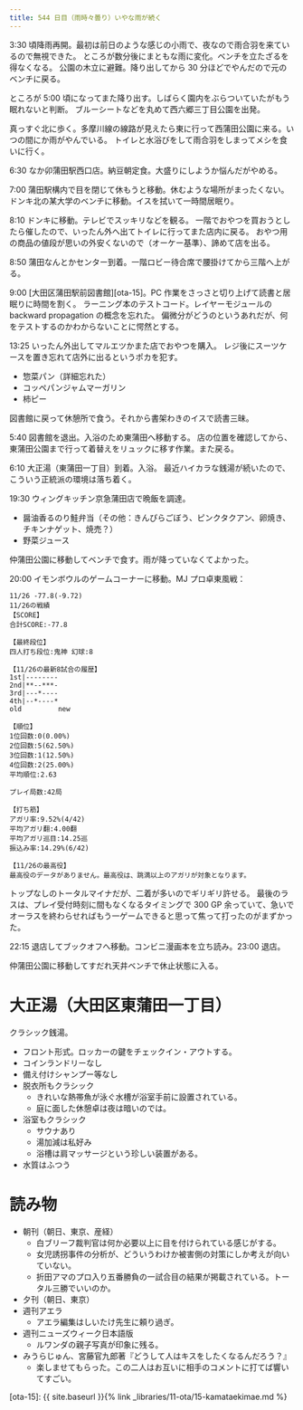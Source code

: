 ```yaml
---
title: 544 日目（雨時々曇り）いやな雨が続く
---
```


3:30 頃降雨再開。最初は前日のような感じの小雨で、夜なので雨合羽を来ているので無視できた。
ところが数分後にまともな雨に変化。ベンチを立たざるを得なくなる。
公園の木立に避難。降り出してから 30 分ほどでやんだので元のベンチに戻る。

ところが 5:00 頃になってまた降り出す。しばらく園内をぶらついていたがもう眠れないと判断。
ブルーシートなどを丸めて西六郷三丁目公園を出発。

真っすぐ北に歩く。多摩川線の線路が見えたら東に行って西蒲田公園に来る。いつの間にか雨がやんでいる。
トイレと水浴びをして雨合羽をしまってメシを食いに行く。

6:30 なか卯蒲田駅西口店。納豆朝定食。大盛りにしようか悩んだがやめる。

7:00 蒲田駅構内で目を閉じて休もうと移動。休むような場所がまったくない。
ドンキ北の某大学のベンチに移動。イスを拭いて一時間居眠り。

8:10 ドンキに移動。テレビでスッキリなどを観る。
一階でおやつを買おうとしたら催したので、いったん外へ出てトイレに行ってまた店内に戻る。
おやつ用の商品の値段が思いの外安くないので（オーケー基準）、諦めて店を出る。

8:50 蒲田なんとかセンター到着。一階ロビー待合席で腰掛けてから三階へ上がる。

9:00 [大田区蒲田駅前図書館][ota-15]。PC 作業をさっさと切り上げて読書と居眠りに時間を割く。
ラーニング本のテストコード。レイヤーモジュールの backward propagation の概念を忘れた。
偏微分がどうのというあれだが、何をテストするのかわからないことに愕然とする。

13:25 いったん外出してマルエツかまた店でおやつを購入。
レジ後にスーツケースを置き忘れて店外に出るというポカを犯す。
* 惣菜パン（詳細忘れた）
* コッペパンジャムマーガリン
* 柿ピー

図書館に戻って休憩所で食う。それから書架わきのイスで読書三昧。

5:40 図書館を退出。入浴のため東蒲田へ移動する。
店の位置を確認してから、東蒲田公園まで行って着替えをリュックに移す作業。また戻る。

6:10 大正湯（東蒲田一丁目）到着。入浴。
最近ハイカラな銭湯が続いたので、こういう正統派の環境は落ち着く。

19:30 ウィングキッチン京急蒲田店で晩飯を調達。
* 醤油香るのり鮭弁当（その他：きんぴらごぼう、ピンクタクアン、卵焼き、チキンナゲット、焼売？）
* 野菜ジュース

仲蒲田公園に移動してベンチで食す。雨が降っていなくてよかった。

20:00 イモンボウルのゲームコーナーに移動。MJ プロ卓東風戦：

```text
11/26 -77.8(-9.72)
11/26の戦績
【SCORE】
合計SCORE:-77.8

【最終段位】
四人打ち段位:鬼神 幻球:8

【11/26の最新8試合の履歴】
1st|--------
2nd|**--***-
3rd|---*----
4th|--*----*
old         new

【順位】
1位回数:0(0.00%)
2位回数:5(62.50%)
3位回数:1(12.50%)
4位回数:2(25.00%)
平均順位:2.63

プレイ局数:42局

【打ち筋】
アガリ率:9.52%(4/42)
平均アガリ翻:4.00翻
平均アガリ巡目:14.25巡
振込み率:14.29%(6/42)

【11/26の最高役】
最高役のデータがありません。最高役は、跳満以上のアガリが対象となります。
```

トップなしのトータルマイナだが、二着が多いのでギリギリ許せる。
最後のラスは、プレイ受付時刻に間もなくなるタイミングで
300 GP 余っていて、急いでオーラスを終わらせればもう一ゲームできると思って焦って打ったのがまずかった。

22:15 退店してブックオフへ移動。コンビニ漫画本を立ち読み。23:00 退店。

仲蒲田公園に移動してすだれ天井ベンチで休止状態に入る。

# 大正湯（大田区東蒲田一丁目）

クラシック銭湯。

* フロント形式。ロッカーの鍵をチェックイン・アウトする。
* コインランドリーなし
* 備え付けシャンプー等なし
* 脱衣所もクラシック
  * きれいな熱帯魚が泳ぐ水槽が浴室手前に設置されている。
  * 庭に面した休憩卓は夜は暗いのでは。
* 浴室もクラシック
  * サウナあり
  * 湯加減は私好み
  * 浴槽は肩マッサージという珍しい装置がある。
* 水質はふつう

# 読み物

* 朝刊（朝日、東京、産経）
  * 白ブリーフ裁判官は何か必要以上に目を付けられている感じがする。
  * 女児誘拐事件の分析が、どういうわけか被害側の対策にしか考えが向いていない。
  * 折田アマのプロ入り五番勝負の一試合目の結果が掲載されている。トータル三勝でいいのか。
* 夕刊（朝日、東京）
* 週刊アエラ
  * アエラ編集はしいたけ先生に頼り過ぎ。
* 週刊ニューズウィーク日本語版
  * ルワンダの親子写真が印象に残る。
* みうらじゅん、宮藤官九郎著『どうして人はキスをしたくなるんだろう？』
  * 楽しませてもらった。この二人はお互いに相手のコメントに打てば響いてすごい。

[ota-15]: {{ site.baseurl }}{% link _libraries/11-ota/15-kamataekimae.md %}

